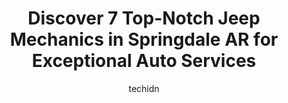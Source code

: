 ---
layout: ampstory
image: https://images.unsplash.com/photo-1582834202430-ddcd18987a61?ixlib=rb-4.0.3&ixid=MnwxMjA3fDB8MHxwaG90by1wYWdlfHx8fGVufDB8fHx8&auto=format&fit=crop&w=640&h=853&q=80
author: techidn
featured: false
description: Entrust your vehicle to the 7 best Jeep Mechanic in Springdale AR, USA and experience the difference they can make. With their extensive knowledge, state-of-the-art facilities, and commitmen
title: Discover 7 Top-Notch Jeep Mechanics in Springdale AR for Exceptional Auto Services
cover:
   title: Discover 7 Top-Notch Jeep Mechanics in Springdale AR for Exceptional Auto Services
   subtitle: Rickpate
   background: https://images.unsplash.com/photo-1582834202430-ddcd18987a61?ixlib=rb-4.0.3&ixid=MnwxMjA3fDB8MHxwaG90by1wYWdlfHx8fGVufDB8fHx8&auto=format&fit=crop&w=640&h=853&q=80

pages: 
 - layout: thirds
   top: <h1>#1 HCS Auto Repair</h1>
   bottom: "<p>They had great communion from the time I walked into the shop, until repairs were complete on my Jeep! Nice to receive links to estimate on repairs, invoices, and web pay</p>"
   background: https://www.knot35.com/toplist/wp-content/uploads/2023/06/best-jeep-mechanic-1-in-springdale-ar-1685832481.jpeg
   backgroundblur: true
 - layout: thirds
   top: <h1>#2 Meineke Car Care Center</h1>
   bottom: "<p>3558 S Thompson St, Springdale, AR 72764, United States</p>"
   background: https://www.knot35.com/toplist/wp-content/uploads/2023/06/best-jeep-mechanic-2-in-springdale-ar-1685832482.jpeg
   cta:
      link: https://www.knot35.com/toplist/discover-7-top-notch-jeep-mechanics-in-springdale-ar-for-exceptional-auto-services/
      text: Discover 7 Top-Notch Jeep Mechanics in Springdale AR for Exceptional Auto Services
 - layout: thirds
   top: <h1>#3 ASAP Automotive Service & Performance</h1>
   bottom: "<p>1317 Turner St, Springdale, AR 72764, United States</p>"
   background: https://www.knot35.com/toplist/wp-content/uploads/2023/06/best-jeep-mechanic-3-in-springdale-ar-1685832483.jpeg
   cta:
      link: https://www.knot35.com/toplist/discover-7-top-notch-jeep-mechanics-in-springdale-ar-for-exceptional-auto-services/
      text: Discover 7 Top-Notch Jeep Mechanics in Springdale AR for Exceptional Auto Services
 - layout: thirds
   top: <h1>#4 Mobile Mechanic Springdale</h1>
   bottom: "<p>F2, 1300 N Thompson St, Springdale, AR 72764, United States</p>"
   background: https://images.unsplash.com/photo-1522441815192-d9f04eb0615c?ixlib=rb-4.0.3&ixid=MnwxMjA3fDB8MHxwaG90by1wYWdlfHx8fGVufDB8fHx8&auto=format&fit=crop&w=640&h=853&q=80
   cta:
      link: https://www.knot35.com/toplist/discover-7-top-notch-jeep-mechanics-in-springdale-ar-for-exceptional-auto-services/
      text: Discover 7 Top-Notch Jeep Mechanics in Springdale AR for Exceptional Auto Services
 - layout: thirds
   top: <h1>#5 Henryquez Garage</h1>
   bottom: "<p>1010 Schmieding Ave, Springdale, AR 72764, United States</p>"
   background: https://images.unsplash.com/photo-1533998839656-76f5e4b2bccb?ixlib=rb-4.0.3&ixid=MnwxMjA3fDB8MHxwaG90by1wYWdlfHx8fGVufDB8fHx8&auto=format&fit=crop&w=640&h=853&q=80
   cta:
      link: https://www.knot35.com/toplist/discover-7-top-notch-jeep-mechanics-in-springdale-ar-for-exceptional-auto-services/
      text: Discover 7 Top-Notch Jeep Mechanics in Springdale AR for Exceptional Auto Services
 - layout: thirds
   top: <h1>#6 Twin Automotive</h1>
   bottom: "<p>1840 E Emma Ave, Springdale, AR 72764, United States</p>"
   background: https://images.unsplash.com/photo-1510906594845-bc082582c8cc?ixlib=rb-4.0.3&ixid=MnwxMjA3fDB8MHxwaG90by1wYWdlfHx8fGVufDB8fHx8&auto=format&fit=crop&w=640&h=853&q=80
   cta:
      link: https://www.knot35.com/toplist/discover-7-top-notch-jeep-mechanics-in-springdale-ar-for-exceptional-auto-services/
      text: Discover 7 Top-Notch Jeep Mechanics in Springdale AR for Exceptional Auto Services
 - layout: thirds
   top: <h1>#7 Galvan Auto Repair</h1>
   bottom: "<p>Springdale, AR 72764, United States</p>"
   background: https://images.unsplash.com/photo-1553949345-eb786bb3f7ba?ixlib=rb-4.0.3&ixid=MnwxMjA3fDB8MHxwaG90by1wYWdlfHx8fGVufDB8fHx8&auto=format&fit=crop&w=640&h=853&q=80
   cta:
      link: https://www.knot35.com/toplist/discover-7-top-notch-jeep-mechanics-in-springdale-ar-for-exceptional-auto-services/
      text: Discover 7 Top-Notch Jeep Mechanics in Springdale AR for Exceptional Auto Services
 - layout: thirds
   middle: Continue reading...
   background: https://images.unsplash.com/photo-1515405295579-ba7b45403062?ixlib=rb-4.0.3&ixid=MnwxMjA3fDB8MHxwaG90by1wYWdlfHx8fGVufDB8fHx8&auto=format&fit=crop&w=640&h=853&q=80
   cta:
      link: https://www.knot35.com/toplist/discover-7-top-notch-jeep-mechanics-in-springdale-ar-for-exceptional-auto-services/
      text: Discover 7 Top-Notch Jeep Mechanics in Springdale AR for Exceptional Auto Services
      
---